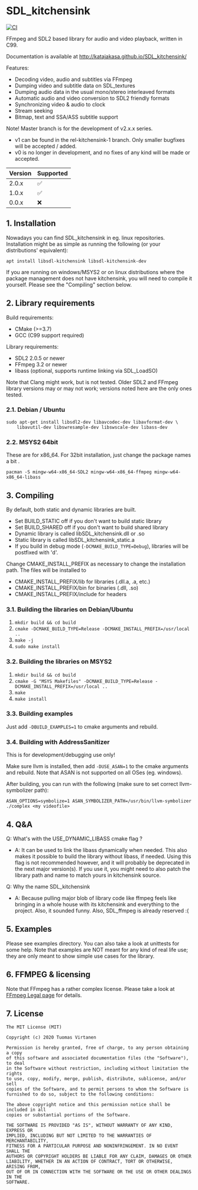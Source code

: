 # SDL_kitchensink

[![CI](https://github.com/katajakasa/SDL_kitchensink/actions/workflows/ci.yml/badge.svg)](https://github.com/katajakasa/SDL_kitchensink/actions/workflows/ci.yml)

FFmpeg and SDL2 based library for audio and video playback, written in C99.

Documentation is available at http://katajakasa.github.io/SDL_kitchensink/

Features:
* Decoding video, audio and subtitles via FFmpeg
* Dumping video and subtitle data on SDL_textures
* Dumping audio data in the usual mono/stereo interleaved formats
* Automatic audio and video conversion to SDL2 friendly formats
* Synchronizing video & audio to clock
* Stream seeking
* Bitmap, text and SSA/ASS subtitle support

Note! Master branch is for the development of v2.x.x series.
* v1 can be found in the rel-kitchensink-1 branch. Only smaller bugfixes will be accepted / added.
* v0 is no longer in development, and no fixes of any kind will be made or accepted.

| Version | Supported          |
|---------| ------------------ |
| 2.0.x   | :white_check_mark: |
| 1.0.x   | :white_check_mark: |
| 0.0.x   | :x:                |

## 1. Installation

Nowadays you can find SDL_kitchensink in eg. linux repositories. Installation might be as simple as
running the following (or your distributions' equivalent):

```apt install libsdl-kitchensink libsdl-kitchensink-dev```

If you are running on windows/MSYS2 or on linux distributions where the package management does not
have kitchensink, you will need to compile it yourself. Please see the "Compiling" section below.

## 2. Library requirements

Build requirements:
* CMake (>=3.7)
* GCC (C99 support required)

Library requirements:
* SDL2 2.0.5 or newer
* FFmpeg 3.2 or newer
* libass (optional, supports runtime linking via SDL_LoadSO)

Note that Clang might work, but is not tested. Older SDL2 and FFmpeg library versions
may or may not work; versions noted here are the only ones tested.

### 2.1. Debian / Ubuntu

```
sudo apt-get install libsdl2-dev libavcodec-dev libavformat-dev \
    libavutil-dev libswresample-dev libswscale-dev libass-dev
```

### 2.2. MSYS2 64bit

These are for x86_64. For 32bit installation, just change the package names a bit .
```
pacman -S mingw-w64-x86_64-SDL2 mingw-w64-x86_64-ffmpeg mingw-w64-x86_64-libass
```

## 3. Compiling

By default, both static and dynamic libraries are built.
* Set BUILD_STATIC off if you don't want to build static library
* Set BUILD_SHARED off if you don't want to build shared library
* Dynamic library is called libSDL_kitchensink.dll or .so
* Static library is called libSDL_kitchensink_static.a
* If you build in debug mode (```-DCMAKE_BUILD_TYPE=Debug```), libraries will be postfixed with 'd'.

Change CMAKE_INSTALL_PREFIX as necessary to change the installation path. The files will be installed to
* CMAKE_INSTALL_PREFIX/lib for libraries (.dll.a, .a, etc.)
* CMAKE_INSTALL_PREFIX/bin for binaries (.dll, .so)
* CMAKE_INSTALL_PREFIX/include for headers

### 3.1. Building the libraries on Debian/Ubuntu

1. ```mkdir build && cd build```
2. ```cmake -DCMAKE_BUILD_TYPE=Release -DCMAKE_INSTALL_PREFIX=/usr/local ..```
3. ```make -j```
4. ```sudo make install```

### 3.2. Building the libraries on MSYS2

1. ```mkdir build && cd build```
2. ```cmake -G "MSYS Makefiles" -DCMAKE_BUILD_TYPE=Release -DCMAKE_INSTALL_PREFIX=/usr/local ..```
3. ```make```
4. ```make install```

### 3.3. Building examples

Just add ```-DBUILD_EXAMPLES=1``` to cmake arguments and rebuild.

### 3.4. Building with AddressSanitizer

This is for development/debugging use only!

Make sure llvm is installed, then add ```-DUSE_ASAN=1``` to the cmake arguments and rebuild. Note that ASAN is not
supported on all OSes (eg. windows).

After building, you can run with the following (make sure to set correct llvm-symbolizer path):
```
ASAN_OPTIONS=symbolize=1 ASAN_SYMBOLIZER_PATH=/usr/bin/llvm-symbolizer ./complex <my videofile>
```

## 4. Q&A

Q: What's with the USE_DYNAMIC_LIBASS cmake flag ?
* A: It can be used to link the libass dynamically when needed. This also makes it possible to build the
     library without libass, if needed. Using this flag is not recommended however, and it will probably
     be deprecated in the next major version(s). If you use it, you might need to also patch the library
     path and name to match yours in kitchensink source.

Q: Why the name SDL_kitchensink
* A: Because pulling major blob of library code like ffmpeg feels like bringing in a whole house with its
     kitchensink and everything to the project. Also, it sounded funny. Also, SDL_ffmpeg is already reserved :(

## 5. Examples

Please see examples directory. You can also take a look at unittests for some help.
Note that examples are NOT meant for any kind of real life use; they are only meant to
show simple use cases for the library.

## 6. FFMPEG & licensing

Note that FFmpeg has a rather complex license. Please take a look at 
[FFmpeg Legal page](http://ffmpeg.org/legal.html) for details.

## 7. License

```
The MIT License (MIT)

Copyright (c) 2020 Tuomas Virtanen

Permission is hereby granted, free of charge, to any person obtaining a copy
of this software and associated documentation files (the "Software"), to deal
in the Software without restriction, including without limitation the rights
to use, copy, modify, merge, publish, distribute, sublicense, and/or sell
copies of the Software, and to permit persons to whom the Software is
furnished to do so, subject to the following conditions:

The above copyright notice and this permission notice shall be included in all
copies or substantial portions of the Software.

THE SOFTWARE IS PROVIDED "AS IS", WITHOUT WARRANTY OF ANY KIND, EXPRESS OR
IMPLIED, INCLUDING BUT NOT LIMITED TO THE WARRANTIES OF MERCHANTABILITY,
FITNESS FOR A PARTICULAR PURPOSE AND NONINFRINGEMENT. IN NO EVENT SHALL THE
AUTHORS OR COPYRIGHT HOLDERS BE LIABLE FOR ANY CLAIM, DAMAGES OR OTHER
LIABILITY, WHETHER IN AN ACTION OF CONTRACT, TORT OR OTHERWISE, ARISING FROM,
OUT OF OR IN CONNECTION WITH THE SOFTWARE OR THE USE OR OTHER DEALINGS IN THE
SOFTWARE.
```
